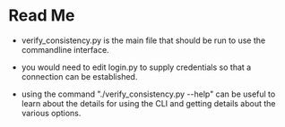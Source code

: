 # Read Me

* verify_consistency.py is the main file that should be run to use the commandline interface.

* you would need to edit login.py to supply credentials so that a connection can be established.

* using the command "./verify_consistency.py --help" can be useful to learn about the details for using the CLI and getting details about the various options.